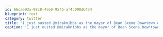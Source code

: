 ```yaml
---
id: 66cae93a-98c8-4eb0-9545-af4c098db434
blueprint: text
category: twitter
title: 'I just ousted @micaknibbs as the mayor of Bean Scene Downtown on @foursquare! http://4sq.com/9yCuuG'
caption: 'I just ousted @micaknibbs as the mayor of Bean Scene Downtown on @foursquare! http://4sq.com/9yCuuG'
---
```

